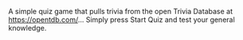 A simple quiz game that pulls trivia from the open Trivia Database at https://opentdb.com/...
Simply press Start Quiz and test your general knowledge.
